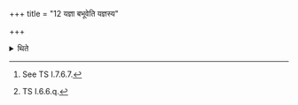 +++
title = "12 यज्ञा बभूवेति यज्ञस्य"

+++

<details><summary>थिते</summary>

12. He utters the formula (called) “re-undertaking of the sacrifice”[^1] beginning with yajño babhūva[^2]  

[^1]: See TS I.7.6.7.  

[^2]: TS I.6.6.q.
</details>
